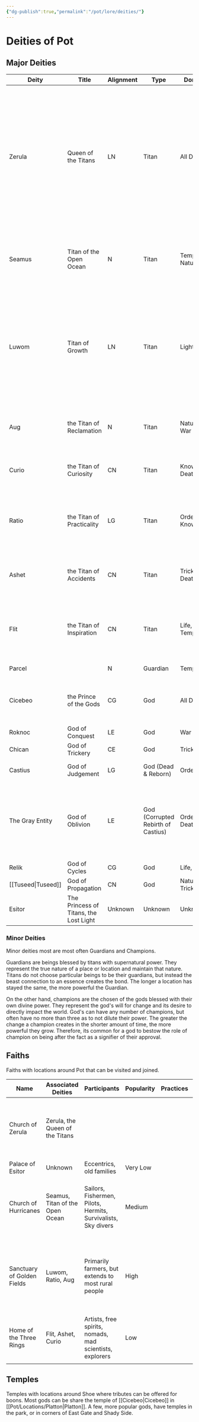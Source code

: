 ```yaml
---
{"dg-publish":true,"permalink":"/pot/lore/deities/"}
---
```



# Deities of Pot
## Major Deities

| Deity           | Title                                  | Alignment | Type                               | Domains          | Symbol                                                                                                        | Ideals                                                                                                                                                                                                              |
| --------------- | -------------------------------------- | --------- | ---------------------------------- | ---------------- | ------------------------------------------------------------------------------------------------------------- | ------------------------------------------------------------------------------------------------------------------------------------------------------------------------------------------------------------------- |
| Zerula          | Queen of the Titans                    | LN        | Titan                              | All Domains      | A circle of 7 points all pointing inwards                                                                     | The adherence to the natural order of all things because the core of nature is good. Things that are evil are that way because they defy their true nature of harmony and destiny. Following your calling for good. |
| Seamus          | Titan of the Open Ocean                | N         | Titan                              | Tempest, Nature  | A circle half filled with waves in it and the rest, a hurricane spiral                                        |                                                                                                                                                                                                                     |
| Luwom           | Titan of Growth                        | LN        | Titan                              | Light, Life      | A sun with only four separate points in each of the cardinal direction and a fifth pointing to the north west |                                                                                                                                                                                                                     |
| Aug             | the Titan of Reclamation               | N         | Titan                              | Nature, War      | A house with a tree sticking through it.                                                                      |                                                                                                                                                                                                                     |
| Curio           | the Titan of Curiosity                 | CN        | Titan                              | Knowledge, Death | An upside down skull.                                                                                         | The pursuit of new knowledge regardless of the cost.                                                                                                                                                                |
| Ratio           | the Titan of Practicality              | LG        | Titan                              | Order, Knowledge | The division symbol tilted.                                                                                   | The use and retainment of old knowledge to ensure things are done right in the present.                                                                                                                             |
| Ashet           | the Titan of Accidents                 | CN        | Titan                              | Trickery, Death  | A crow on a ladder.                                                                                           | The acceptance of an unyielding indeterminacy of the world.                                                                                                                                                         |
| Flit            | the Titan of Inspiration               | CN        | Titan                              | Life, Tempest    | A humming bird.                                                                                               | Freedom and artistic expression, but relying on it to strike instead of forcing it to come about.                                                                                                                   |
| Parcel          |                                        | N         | Guardian                           | Tempest          | A circling whale.                                                                                             |                                                                                                                                                                                                                     |
| Cicebeo         | the Prince of the Gods                 | CG        | God                                | All Domains      |                                                                                                               | The defiance of the natural order by the enforcement of will upon nature.                                                                                                                                           |
| Roknoc          | God of Conquest                        | LE        | God                                | War              |                                                                                                               |                                                                                                                                                                                                                     |
| Chican          | God of Trickery                        | CE        | God                                | Trickery         |                                                                                                               |                                                                                                                                                                                                                     |
| Castius         | God of Judgement                       | LG        | God (Dead & Reborn)                | Order            | No known symbol                                                                                               |                                                                                                                                                                                                                     |
| The Gray Entity | God of Oblivion                        | LE        | God (Corrupted Rebirth of Castius) | Order, Death     | No known symbol                                                                                               | Pursuit of oblivion, the lack of everything because in oblivion, there is nothing, and in nothing, there is order.                                                                                                  |
| Relik           | God of Cycles                          | CG        | God                                | Life, Death      |                                                                                                               |                                                                                                                                                                                                                     |
| [[Tuseed\|Tuseed]]      | God of Propagation                     | CN        | God                                | Nature, Trickery |                                                                                                               |                                                                                                                                                                                                                     |
| Esitor          | The Princess of Titans, the Lost Light | Unknown   | Unknown                            | Unknown          |                                                                                                               |                                                                                                                                                                                                                     |
### Minor Deities
Minor deities most are most often Guardians and Champions.

Guardians are beings blessed by titans with supernatural power. They represent the true nature of a place or location and maintain that nature. Titans do not choose particular beings to be their guardians, but instead the beast connection to an essence creates the bond. The longer a location has stayed the same, the more powerful the Guardian. 

On the other hand, champions are the chosen of the gods blessed with their own divine power. They represent the god's will for change and its desire to directly impact the world. God's can have any number of champions, but often have no more than three as to not dilute their power. The greater the change a champion creates in the shorter amount of time, the more powerful they grow. Therefore, its common for a god to bestow the role of champion on being after the fact as a signifier of their approval.
## Faiths

Faiths with locations around Pot that can be visited and joined.


| Name                       | Associated Deities              | Participants                                                  | Popularity | Practices | Boons                                                                                                           |
| -------------------------- | ------------------------------- | ------------------------------------------------------------- | ---------- | --------- | --------------------------------------------------------------------------------------------------------------- |
| Church of Zerula           | Zerula, the Queen of the Titans |                                                               |            |           | A deeper connection to and understanding of the forces of nature and laws of the universe.                      |
| Palace of Esitor           | Unknown                         | Eccentrics, old families                                      | Very Low   |           |                                                                                                                 |
| Church of Hurricanes       | Seamus, Titan of the Open Ocean | Sailors, Fishermen, Pilots, Hermits, Survivalists, Sky divers | Medium     |           | An understanding of the weather, the ocean, and its ties to life in the water and on the coast.                 |
| Sanctuary of Golden Fields | Luwom, Ratio, Aug               | Primarily farmers, but extends to most rural people           | High       |           | An understanding of the intricacies of farming, construction, and the cycle and decay and rebirth of the world. |
| Home of the Three Rings    | Flit, Ashet, Curio              | Artists, free spirits, nomads, mad scientists, explorers      | Low        |           | More often and more violent strikes of inspiration, passion, and luck.                                          |
|                            |                                 |                                                               |            |           |                                                                                                                 |

## Temples
Temples with locations around Shoe where tributes can be offered for boons. Most gods can be share the temple of [[Cicebeo\|Cicebeo]] in [[Pot/Locations/Platton\|Platton]]. A few, more popular gods, have temples in the park, or in corners of East Gate and Shady Side.